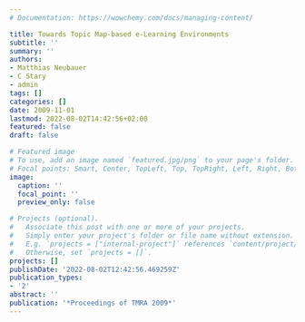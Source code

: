 ```yaml
---
# Documentation: https://wowchemy.com/docs/managing-content/

title: Towards Topic Map-based e-Learning Environments
subtitle: ''
summary: ''
authors:
- Matthias Neubauer
- C Stary
- admin
tags: []
categories: []
date: 2009-11-01
lastmod: 2022-08-02T14:42:56+02:00
featured: false
draft: false

# Featured image
# To use, add an image named `featured.jpg/png` to your page's folder.
# Focal points: Smart, Center, TopLeft, Top, TopRight, Left, Right, BottomLeft, Bottom, BottomRight.
image:
  caption: ''
  focal_point: ''
  preview_only: false

# Projects (optional).
#   Associate this post with one or more of your projects.
#   Simply enter your project's folder or file name without extension.
#   E.g. `projects = ["internal-project"]` references `content/project/deep-learning/index.md`.
#   Otherwise, set `projects = []`.
projects: []
publishDate: '2022-08-02T12:42:56.469259Z'
publication_types:
- '2'
abstract: ''
publication: '*Proceedings of TMRA 2009*'
---
```

